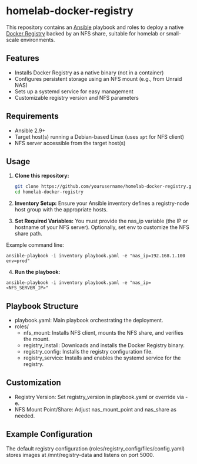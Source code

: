 # homelab-docker-registry

This repository contains an [Ansible](https://www.ansible.com/) playbook and roles to deploy a native [Docker Registry](https://github.com/distribution/distribution) backed by an NFS share, suitable for homelab or small-scale environments.

## Features

- Installs Docker Registry as a native binary (not in a container)
- Configures persistent storage using an NFS mount (e.g., from Unraid NAS)
- Sets up a systemd service for easy management
- Customizable registry version and NFS parameters

## Requirements

- Ansible 2.9+
- Target host(s) running a Debian-based Linux (uses `apt` for NFS client)
- NFS server accessible from the target host(s)

## Usage

1. **Clone this repository:**
   ```sh
   git clone https://github.com/yourusername/homelab-docker-registry.git
   cd homelab-docker-registry
   ```

2. **Inventory Setup:**
    Ensure your Ansible inventory defines a registry-node host group with the appropriate hosts.

3. **Set Required Variables:**
    You must provide the nas_ip variable (the IP or hostname of your NFS server). Optionally, set env to customize the NFS share path.

Example command line:
```
ansible-playbook -i inventory playbook.yaml -e "nas_ip=192.168.1.100 env=prod"
```

4. **Run the playbook:**
```
ansible-playbook -i inventory playbook.yaml -e "nas_ip=<NFS_SERVER_IP>"
```

## Playbook Structure

- playbook.yaml: Main playbook orchestrating the deployment.
- roles/
    - nfs_mount: Installs NFS client, mounts the NFS share, and verifies the mount.
    - registry_install: Downloads and installs the Docker Registry binary.
    - registry_config: Installs the registry configuration file.
    - registry_service: Installs and enables the systemd service for the registry.

## Customization
- Registry Version: Set registry_version in playbook.yaml or override via -e.
- NFS Mount Point/Share: Adjust nas_mount_point and nas_share as needed.

## Example Configuration
The default registry configuration (roles/registry_config/files/config.yaml) stores images at /mnt/registry-data and listens on port 5000.